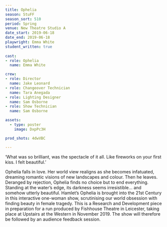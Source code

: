 ```yaml
---
title: Ophelia
season: StuFF
season_sort: 510
period: Spring
venue: New Theatre Studio A
date_start: 2019-06-18
date_end: 2019-06-18
playwright: Emma White
student_written: true 
  
cast: 
- role: Ophelia
  name: Emma White

crew:
- role: Director 
  name: Jake Leonard
- role: Changeover Technician
  name: Tara Anegada
- role: Lighting Designer
  name: Sam Osborne
- role: Show Technician
  name: Sam Osborne

assets:
  - type: poster
    image: DxpPc3H

prod_shots: 4dwVBC

---
```


‘What was so brilliant, was the spectacle of it all. Like fireworks on your first kiss. I felt beautiful.’

Ophelia falls in love. Her world view realigns as she becomes infatuated, dreaming romantic visions of new landscapes and colour. Then he leaves. Deranged by rejection, Ophelia finds no choice but to end everything. Standing at the water’s edge, its darkness seems irresistible… and somehow utterly beautiful. Hamlet’s Ophelia is brought into the 21st Century in this interactive one-woman show, scrutinising our world obsession with finding beauty in female tragedy. 
This is a Research and Development piece in preparation for a run produced by Fishhouse Theatre in Leicester, taking place at Upstairs at the Western in November 2019. The show will therefore be followed by an audience feedback session.